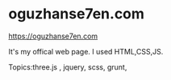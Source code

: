 # oguzhanse7en.com

https://oguzhanse7en.com

It's my offical web page. I used HTML,CSS,JS.

Topics:three.js , jquery, scss, grunt,
